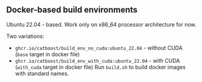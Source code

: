 ## Docker-based build environments

Ubuntu 22.04 - based.
Work only on x86_64 processor architecture for now.

Two variations:
  - `ghcr.io/catboost/build_env_no_cuda:ubuntu_22.04` - without CUDA (`base` target in docker file)
  - `ghcr.io/catboost/build_env_with_cuda:ubuntu_22.04` - with CUDA (`with_cuda` target in docker file)
Run `build.sh` to build docker images with standard names.
